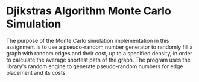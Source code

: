 # Djikstras Algorithm Monte Carlo Simulation
 The purpose of the Monte Carlo simulation implementation in this assignment is to use a pseudo-random number generator to randomly fill a graph with random edges and their cost, up to a specified density, in order to calculate the average shortest path of the graph. The program uses the <random> library's random engine to generate pseudo-random numbers for edge placement and its costs.
